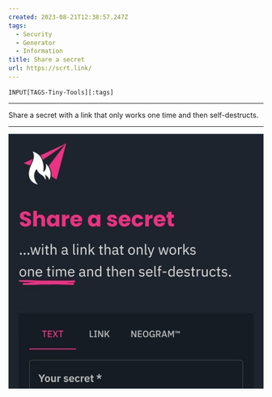 ```yaml
---
created: 2023-08-21T12:38:57.247Z
tags: 
  - Security
  - Generator
  - Information
title: Share a secret
url: https://scrt.link/
---
```

```meta-bind
INPUT[TAGS-Tiny-Tools][:tags]
```

___
Share a secret with a link that only works one time and then self-destructs.
___

![](_attachments/share-a-secret.jpg)
